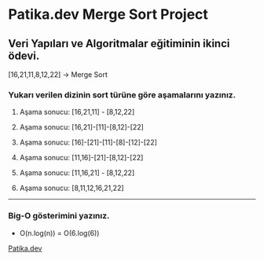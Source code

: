 # Patika.dev Merge Sort Project
## Veri Yapıları ve Algoritmalar eğitiminin ikinci ödevi.

[16,21,11,8,12,22] -> Merge Sort

### Yukarı verilen dizinin sort türüne göre aşamalarını yazınız.

1. Aşama sonucu: [16,21,11] - [8,12,22]

2. Aşama sonucu: [16,21]-[11]-[8,12]-[22]

3. Aşama sonucu: [16]-[21]-[11]-[8]-[12]-[22]

4. Aşama sonucu: [11,16]-[21]-[8,12]-[22]

5. Aşama sonucu: [11,16,21] - [8,12,22] 

6. Aşama sonucu: [8,11,12,16,21,22]
---
### Big-O gösterimini yazınız.

- O(n.log(n)) = O(6.log(6))

[Patika.dev](https://app.patika.dev/)